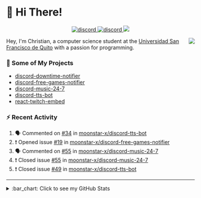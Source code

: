 # :wave: Hi There!

<p align="center">
  <a href="https://discord.gg/mhj3Zsv">
    <img alt="discord" src="https://img.shields.io/discord/730998659008823296.svg?label=&logo=discord&logoColor=ffffff&color=7389D8&labelColor=6A7EC2"/>
  </a>
  <a href="https://twitter.com/moonstar_x99">
    <img alt="discord" src="https://img.shields.io/twitter/follow/moonstar_x99?label=Follow%20Me%21&style=social"/>
  </a>
  <a href="https://badges.pufler.dev">
    <img src="https://badges.pufler.dev/visits/moonstar-x/moonstar-x?style=flat&logo=github">
  </a>
</p>

<img align="right" src="https://media.tenor.com/images/cb8fb20986aac7eef75c8ce6bc3997c0/tenor.gif" />

Hey, I'm Christian, a computer science student at the [Universidad San Francisco de Quito](http://www.usfq.edu.ec/Paginas/Inicio.aspx) with a passion for programming.

### :rocket: Some of My Projects

* [discord-downtime-notifier](https://github.com/moonstar-x/discord-downtime-notifier)
* [discord-free-games-notifier](https://github.com/moonstar-x/discord-free-games-notifier)
* [discord-music-24-7](https://github.com/moonstar-x/discord-music-24-7)
* [discord-tts-bot](https://github.com/moonstar-x/discord-tts-bot)
* [react-twitch-embed](https://github.com/moonstar-x/react-twitch-embed)

### :zap: Recent Activity

<!--START_SECTION:activity-->
1. 🗣 Commented on [#34](https://github.com/moonstar-x/discord-tts-bot/issues/34) in [moonstar-x/discord-tts-bot](https://github.com/moonstar-x/discord-tts-bot)
2. ❗️ Opened issue [#19](https://github.com/moonstar-x/discord-free-games-notifier/issues/19) in [moonstar-x/discord-free-games-notifier](https://github.com/moonstar-x/discord-free-games-notifier)
3. 🗣 Commented on [#55](https://github.com/moonstar-x/discord-music-24-7/issues/55) in [moonstar-x/discord-music-24-7](https://github.com/moonstar-x/discord-music-24-7)
4. ❗️ Closed issue [#55](https://github.com/moonstar-x/discord-music-24-7/issues/55) in [moonstar-x/discord-music-24-7](https://github.com/moonstar-x/discord-music-24-7)
5. ❗️ Closed issue [#49](https://github.com/moonstar-x/discord-tts-bot/issues/49) in [moonstar-x/discord-tts-bot](https://github.com/moonstar-x/discord-tts-bot)
<!--END_SECTION:activity-->

---

<details>
  <summary>
    :bar_chart: Click to see my GitHub Stats
  </summary>
  <p align="center">
    <br>
    <img alt="GitHub Stats" src="https://github-readme-stats.vercel.app/api?username=moonstar-x&count_private=true&show_icons=true&theme=dracula" />
    <br>
    <img alt="GitHub Top Languages" src="https://github-readme-stats.vercel.app/api/top-langs/?username=moonstar-x&layout=compact&theme=dracula" />
  </p>
</details>
